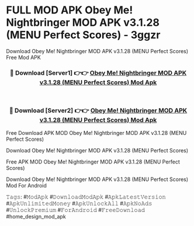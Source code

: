 # FULL MOD APK Obey Me! Nightbringer MOD APK v3.1.28 (MENU Perfect Scores) - 3ggzr
Download Obey Me! Nightbringer MOD APK v3.1.28 (MENU Perfect Scores) Free Mod APK

<div align="center">
<h3>🔴 Download [Server1] 👉👉 <a href="https://apk-comot.site?title=Obey_Me!_Nightbringer_MOD_APK_v3.1.28_(MENU_Perfect_Scores)">Obey Me! Nightbringer MOD APK v3.1.28 (MENU Perfect Scores) Mod Apk</a></h3><br>

<h3>🔴 Download [Server2] 👉👉 <a href="https://apk-comot.site?title=Obey_Me!_Nightbringer_MOD_APK_v3.1.28_(MENU_Perfect_Scores)">Obey Me! Nightbringer MOD APK v3.1.28 (MENU Perfect Scores) Mod Apk</a></h3>
</div>


Free Download APK MOD Obey Me! Nightbringer MOD APK v3.1.28 (MENU Perfect Scores)

Download Obey Me! Nightbringer MOD APK v3.1.28 (MENU Perfect Scores) 

Free APK MOD Obey Me! Nightbringer MOD APK v3.1.28 (MENU Perfect Scores) 

Download Obey Me! Nightbringer MOD APK v3.1.28 (MENU Perfect Scores) Mod For Android

𝚃𝚊𝚐𝚜: #𝙼𝚘𝚍𝙰𝚙𝚔 #𝙳𝚘𝚠𝚗𝚕𝚘𝚊𝚍𝙼𝚘𝚍𝙰𝚙𝚔 #𝙰𝚙𝚔𝙻𝚊𝚝𝚎𝚜𝚝𝚅𝚎𝚛𝚜𝚒𝚘𝚗 #𝙰𝚙𝚔𝚄𝚗𝚕𝚒𝚖𝚒𝚝𝚎𝚍𝙼𝚘𝚗𝚎𝚢 #𝙰𝚙𝚔𝚄𝚗𝚕𝚘𝚌𝚔𝙰𝚕𝚕 #𝙰𝚙𝚔𝙽𝚘𝙰𝚍𝚜 #𝚄𝚗𝚕𝚘𝚌𝚔𝙿𝚛𝚎𝚖𝚒𝚞𝚖 #𝙵𝚘𝚛𝙰𝚗𝚍𝚛𝚘𝚒𝚍 #𝙵𝚛𝚎𝚎𝙳𝚘𝚠𝚗𝚕𝚘𝚊𝚍 #home_design_mod_apk
